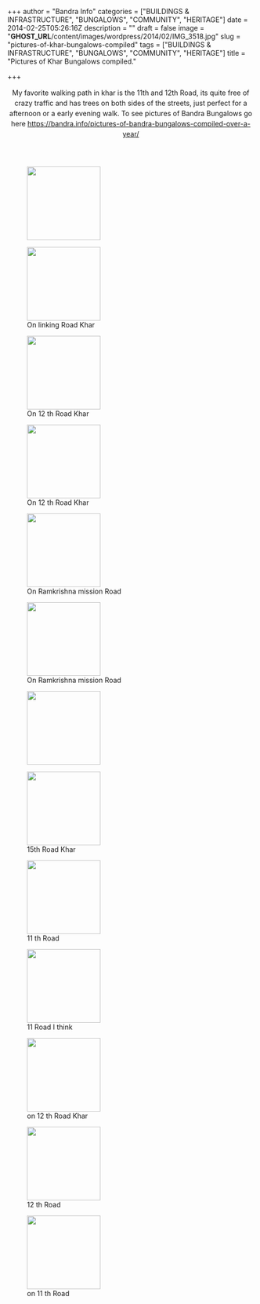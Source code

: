 +++
author = "Bandra Info"
categories = ["BUILDINGS &amp; INFRASTRUCTURE", "BUNGALOWS", "COMMUNITY", "HERITAGE"]
date = 2014-02-25T05:26:16Z
description = ""
draft = false
image = "__GHOST_URL__/content/images/wordpress/2014/02/IMG_3518.jpg"
slug = "pictures-of-khar-bungalows-compiled"
tags = ["BUILDINGS &amp; INFRASTRUCTURE", "BUNGALOWS", "COMMUNITY", "HERITAGE"]
title = "Pictures of Khar Bungalows compiled."

+++


<header><span style="line-height: 1.5em;">My favorite walking path in khar is the 11th and 12th Road, its quite free of crazy traffic and has trees on both sides of the streets, just perfect for a afternoon or a early evening walk. </span><span style="line-height: 1.5em;">To see pictures of Bandra Bungalows go here </span><a style="line-height: 1.5em;" href="__GHOST_URL__/pictures-of-bandra-bungalows-compiled-over-a-year/">https://bandra.info/pictures-of-bandra-bungalows-compiled-over-a-year/</a></p>
</header>
<section><div id='gallery-35' class='gallery galleryid-5923 gallery-columns-3 gallery-size-thumbnail'><figure class='gallery-item'>
			<div class='gallery-icon landscape'>
				<a href='__GHOST_URL__/pictures-of-khar-bungalows-compiled/img_0644/'><img width="150" height="150" src="https://i0.wp.com/bandra.info/wp-content/uploads/2014/02/IMG_0644.jpg?resize=150%2C150&#038;ssl=1" class="attachment-thumbnail size-thumbnail" alt="" loading="lazy" srcset="https://i0.wp.com/bandra.info/wp-content/uploads/2014/02/IMG_0644.jpg?resize=150%2C150&amp;ssl=1 150w, https://i0.wp.com/bandra.info/wp-content/uploads/2014/02/IMG_0644.jpg?zoom=2&amp;resize=150%2C150&amp;ssl=1 300w, https://i0.wp.com/bandra.info/wp-content/uploads/2014/02/IMG_0644.jpg?zoom=3&amp;resize=150%2C150&amp;ssl=1 450w" sizes="(max-width: 150px) 100vw, 150px" data-recalc-dims="1" /></a>
			</div></figure><figure class='gallery-item'>
			<div class='gallery-icon landscape'>
				<a href='__GHOST_URL__/pictures-of-khar-bungalows-compiled/img_1659/'><img width="150" height="150" src="https://i0.wp.com/bandra.info/wp-content/uploads/2014/02/IMG_1659.jpg?resize=150%2C150&#038;ssl=1" class="attachment-thumbnail size-thumbnail" alt="" loading="lazy" aria-describedby="gallery-35-5925" srcset="https://i0.wp.com/bandra.info/wp-content/uploads/2014/02/IMG_1659.jpg?resize=150%2C150&amp;ssl=1 150w, https://i0.wp.com/bandra.info/wp-content/uploads/2014/02/IMG_1659.jpg?resize=500%2C500&amp;ssl=1 500w, https://i0.wp.com/bandra.info/wp-content/uploads/2014/02/IMG_1659.jpg?resize=1024%2C1024&amp;ssl=1 1024w, https://i0.wp.com/bandra.info/wp-content/uploads/2014/02/IMG_1659.jpg?w=1440&amp;ssl=1 1440w" sizes="(max-width: 150px) 100vw, 150px" data-recalc-dims="1" /></a>
			</div>
				<figcaption class='wp-caption-text gallery-caption' id='gallery-35-5925'>
				On linking Road Khar
				</figcaption></figure><figure class='gallery-item'>
			<div class='gallery-icon portrait'>
				<a href='__GHOST_URL__/pictures-of-khar-bungalows-compiled/img_1723/'><img width="150" height="150" src="https://i1.wp.com/bandra.info/wp-content/uploads/2014/02/IMG_1723.jpg?resize=150%2C150&#038;ssl=1" class="attachment-thumbnail size-thumbnail" alt="" loading="lazy" aria-describedby="gallery-35-5926" srcset="https://i1.wp.com/bandra.info/wp-content/uploads/2014/02/IMG_1723.jpg?resize=150%2C150&amp;ssl=1 150w, https://i1.wp.com/bandra.info/wp-content/uploads/2014/02/IMG_1723.jpg?zoom=2&amp;resize=150%2C150&amp;ssl=1 300w, https://i1.wp.com/bandra.info/wp-content/uploads/2014/02/IMG_1723.jpg?zoom=3&amp;resize=150%2C150&amp;ssl=1 450w" sizes="(max-width: 150px) 100vw, 150px" data-recalc-dims="1" /></a>
			</div>
				<figcaption class='wp-caption-text gallery-caption' id='gallery-35-5926'>
				On 12 th Road Khar
				</figcaption></figure><figure class='gallery-item'>
			<div class='gallery-icon landscape'>
				<a href='__GHOST_URL__/pictures-of-khar-bungalows-compiled/img_1725/'><img width="150" height="150" src="https://i0.wp.com/bandra.info/wp-content/uploads/2014/02/IMG_1725.jpg?resize=150%2C150&#038;ssl=1" class="attachment-thumbnail size-thumbnail" alt="" loading="lazy" aria-describedby="gallery-35-5927" srcset="https://i0.wp.com/bandra.info/wp-content/uploads/2014/02/IMG_1725.jpg?resize=150%2C150&amp;ssl=1 150w, https://i0.wp.com/bandra.info/wp-content/uploads/2014/02/IMG_1725.jpg?resize=500%2C500&amp;ssl=1 500w, https://i0.wp.com/bandra.info/wp-content/uploads/2014/02/IMG_1725.jpg?resize=1024%2C1024&amp;ssl=1 1024w, https://i0.wp.com/bandra.info/wp-content/uploads/2014/02/IMG_1725.jpg?w=1440&amp;ssl=1 1440w" sizes="(max-width: 150px) 100vw, 150px" data-recalc-dims="1" /></a>
			</div>
				<figcaption class='wp-caption-text gallery-caption' id='gallery-35-5927'>
				On 12 th Road Khar
				</figcaption></figure><figure class='gallery-item'>
			<div class='gallery-icon portrait'>
				<a href='__GHOST_URL__/pictures-of-khar-bungalows-compiled/img_2658/'><img width="150" height="150" src="https://i1.wp.com/bandra.info/wp-content/uploads/2014/02/IMG_2658.jpg?resize=150%2C150&#038;ssl=1" class="attachment-thumbnail size-thumbnail" alt="" loading="lazy" aria-describedby="gallery-35-5928" srcset="https://i1.wp.com/bandra.info/wp-content/uploads/2014/02/IMG_2658.jpg?resize=150%2C150&amp;ssl=1 150w, https://i1.wp.com/bandra.info/wp-content/uploads/2014/02/IMG_2658.jpg?zoom=2&amp;resize=150%2C150&amp;ssl=1 300w, https://i1.wp.com/bandra.info/wp-content/uploads/2014/02/IMG_2658.jpg?zoom=3&amp;resize=150%2C150&amp;ssl=1 450w" sizes="(max-width: 150px) 100vw, 150px" data-recalc-dims="1" /></a>
			</div>
				<figcaption class='wp-caption-text gallery-caption' id='gallery-35-5928'>
				On Ramkrishna mission Road
				</figcaption></figure><figure class='gallery-item'>
			<div class='gallery-icon portrait'>
				<a href='__GHOST_URL__/pictures-of-khar-bungalows-compiled/img_2659/'><img width="150" height="150" src="https://i1.wp.com/bandra.info/wp-content/uploads/2014/02/IMG_2659.jpg?resize=150%2C150&#038;ssl=1" class="attachment-thumbnail size-thumbnail" alt="" loading="lazy" aria-describedby="gallery-35-5929" srcset="https://i1.wp.com/bandra.info/wp-content/uploads/2014/02/IMG_2659.jpg?resize=150%2C150&amp;ssl=1 150w, https://i1.wp.com/bandra.info/wp-content/uploads/2014/02/IMG_2659.jpg?zoom=2&amp;resize=150%2C150&amp;ssl=1 300w, https://i1.wp.com/bandra.info/wp-content/uploads/2014/02/IMG_2659.jpg?zoom=3&amp;resize=150%2C150&amp;ssl=1 450w" sizes="(max-width: 150px) 100vw, 150px" data-recalc-dims="1" /></a>
			</div>
				<figcaption class='wp-caption-text gallery-caption' id='gallery-35-5929'>
				On Ramkrishna mission Road
				</figcaption></figure><figure class='gallery-item'>
			<div class='gallery-icon landscape'>
				<a href='__GHOST_URL__/pictures-of-khar-bungalows-compiled/img_2663/'><img width="150" height="150" src="https://i1.wp.com/bandra.info/wp-content/uploads/2014/02/IMG_2663.jpg?resize=150%2C150&#038;ssl=1" class="attachment-thumbnail size-thumbnail" alt="" loading="lazy" srcset="https://i1.wp.com/bandra.info/wp-content/uploads/2014/02/IMG_2663.jpg?resize=150%2C150&amp;ssl=1 150w, https://i1.wp.com/bandra.info/wp-content/uploads/2014/02/IMG_2663.jpg?zoom=2&amp;resize=150%2C150&amp;ssl=1 300w, https://i1.wp.com/bandra.info/wp-content/uploads/2014/02/IMG_2663.jpg?zoom=3&amp;resize=150%2C150&amp;ssl=1 450w" sizes="(max-width: 150px) 100vw, 150px" data-recalc-dims="1" /></a>
			</div></figure><figure class='gallery-item'>
			<div class='gallery-icon landscape'>
				<a href='__GHOST_URL__/pictures-of-khar-bungalows-compiled/img_2728/'><img width="150" height="150" src="https://i0.wp.com/bandra.info/wp-content/uploads/2014/02/IMG_2728.jpg?resize=150%2C150&#038;ssl=1" class="attachment-thumbnail size-thumbnail" alt="" loading="lazy" aria-describedby="gallery-35-5931" srcset="https://i0.wp.com/bandra.info/wp-content/uploads/2014/02/IMG_2728.jpg?resize=150%2C150&amp;ssl=1 150w, https://i0.wp.com/bandra.info/wp-content/uploads/2014/02/IMG_2728.jpg?zoom=2&amp;resize=150%2C150&amp;ssl=1 300w, https://i0.wp.com/bandra.info/wp-content/uploads/2014/02/IMG_2728.jpg?zoom=3&amp;resize=150%2C150&amp;ssl=1 450w" sizes="(max-width: 150px) 100vw, 150px" data-recalc-dims="1" /></a>
			</div>
				<figcaption class='wp-caption-text gallery-caption' id='gallery-35-5931'>
				15th Road Khar
				</figcaption></figure><figure class='gallery-item'>
			<div class='gallery-icon landscape'>
				<a href='__GHOST_URL__/pictures-of-khar-bungalows-compiled/img_3481/'><img width="150" height="150" src="https://i2.wp.com/bandra.info/wp-content/uploads/2014/02/IMG_3481.jpg?resize=150%2C150&#038;ssl=1" class="attachment-thumbnail size-thumbnail" alt="" loading="lazy" aria-describedby="gallery-35-5932" srcset="https://i2.wp.com/bandra.info/wp-content/uploads/2014/02/IMG_3481.jpg?resize=150%2C150&amp;ssl=1 150w, https://i2.wp.com/bandra.info/wp-content/uploads/2014/02/IMG_3481.jpg?zoom=2&amp;resize=150%2C150&amp;ssl=1 300w, https://i2.wp.com/bandra.info/wp-content/uploads/2014/02/IMG_3481.jpg?zoom=3&amp;resize=150%2C150&amp;ssl=1 450w" sizes="(max-width: 150px) 100vw, 150px" data-recalc-dims="1" /></a>
			</div>
				<figcaption class='wp-caption-text gallery-caption' id='gallery-35-5932'>
				11 th Road
				</figcaption></figure><figure class='gallery-item'>
			<div class='gallery-icon landscape'>
				<a href='__GHOST_URL__/pictures-of-khar-bungalows-compiled/img_3482/'><img width="150" height="150" src="https://i1.wp.com/bandra.info/wp-content/uploads/2014/02/IMG_3482.jpg?resize=150%2C150&#038;ssl=1" class="attachment-thumbnail size-thumbnail" alt="" loading="lazy" aria-describedby="gallery-35-5933" srcset="https://i1.wp.com/bandra.info/wp-content/uploads/2014/02/IMG_3482.jpg?resize=150%2C150&amp;ssl=1 150w, https://i1.wp.com/bandra.info/wp-content/uploads/2014/02/IMG_3482.jpg?zoom=2&amp;resize=150%2C150&amp;ssl=1 300w, https://i1.wp.com/bandra.info/wp-content/uploads/2014/02/IMG_3482.jpg?zoom=3&amp;resize=150%2C150&amp;ssl=1 450w" sizes="(max-width: 150px) 100vw, 150px" data-recalc-dims="1" /></a>
			</div>
				<figcaption class='wp-caption-text gallery-caption' id='gallery-35-5933'>
				11 Road I think
				</figcaption></figure><figure class='gallery-item'>
			<div class='gallery-icon landscape'>
				<a href='__GHOST_URL__/pictures-of-khar-bungalows-compiled/img_3518/'><img width="150" height="150" src="https://i2.wp.com/bandra.info/wp-content/uploads/2014/02/IMG_3518.jpg?resize=150%2C150&#038;ssl=1" class="attachment-thumbnail size-thumbnail" alt="" loading="lazy" aria-describedby="gallery-35-5934" srcset="https://i2.wp.com/bandra.info/wp-content/uploads/2014/02/IMG_3518.jpg?resize=150%2C150&amp;ssl=1 150w, https://i2.wp.com/bandra.info/wp-content/uploads/2014/02/IMG_3518.jpg?zoom=2&amp;resize=150%2C150&amp;ssl=1 300w, https://i2.wp.com/bandra.info/wp-content/uploads/2014/02/IMG_3518.jpg?zoom=3&amp;resize=150%2C150&amp;ssl=1 450w" sizes="(max-width: 150px) 100vw, 150px" data-recalc-dims="1" /></a>
			</div>
				<figcaption class='wp-caption-text gallery-caption' id='gallery-35-5934'>
				on 12 th Road Khar
				</figcaption></figure><figure class='gallery-item'>
			<div class='gallery-icon portrait'>
				<a href='__GHOST_URL__/pictures-of-khar-bungalows-compiled/img_4119/'><img width="150" height="150" src="https://i0.wp.com/bandra.info/wp-content/uploads/2014/02/IMG_4119.jpg?resize=150%2C150&#038;ssl=1" class="attachment-thumbnail size-thumbnail" alt="" loading="lazy" aria-describedby="gallery-35-5935" srcset="https://i0.wp.com/bandra.info/wp-content/uploads/2014/02/IMG_4119.jpg?resize=150%2C150&amp;ssl=1 150w, https://i0.wp.com/bandra.info/wp-content/uploads/2014/02/IMG_4119.jpg?zoom=2&amp;resize=150%2C150&amp;ssl=1 300w, https://i0.wp.com/bandra.info/wp-content/uploads/2014/02/IMG_4119.jpg?zoom=3&amp;resize=150%2C150&amp;ssl=1 450w" sizes="(max-width: 150px) 100vw, 150px" data-recalc-dims="1" /></a>
			</div>
				<figcaption class='wp-caption-text gallery-caption' id='gallery-35-5935'>
				12 th Road
				</figcaption></figure><figure class='gallery-item'>
			<div class='gallery-icon landscape'>
				<a href='__GHOST_URL__/pictures-of-khar-bungalows-compiled/img_4532/'><img width="150" height="150" src="https://i1.wp.com/bandra.info/wp-content/uploads/2014/02/IMG_4532.jpg?resize=150%2C150&#038;ssl=1" class="attachment-thumbnail size-thumbnail" alt="" loading="lazy" aria-describedby="gallery-35-5937" srcset="https://i1.wp.com/bandra.info/wp-content/uploads/2014/02/IMG_4532.jpg?resize=150%2C150&amp;ssl=1 150w, https://i1.wp.com/bandra.info/wp-content/uploads/2014/02/IMG_4532.jpg?zoom=2&amp;resize=150%2C150&amp;ssl=1 300w, https://i1.wp.com/bandra.info/wp-content/uploads/2014/02/IMG_4532.jpg?zoom=3&amp;resize=150%2C150&amp;ssl=1 450w" sizes="(max-width: 150px) 100vw, 150px" data-recalc-dims="1" /></a>
			</div>
				<figcaption class='wp-caption-text gallery-caption' id='gallery-35-5937'>
				on 11 th Road
				</figcaption></figure>
		</div>
</p>
<p>&nbsp;</p>
</section>



